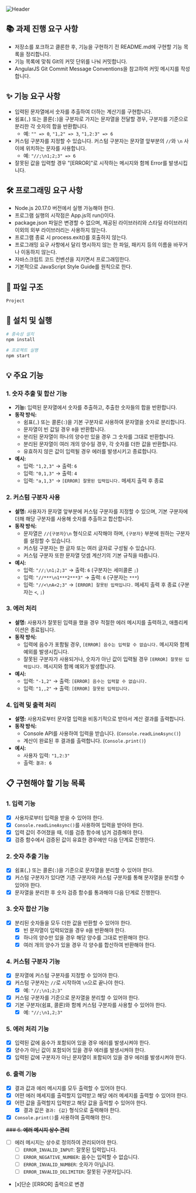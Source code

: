 
![Header](https://readme-decorate.vercel.app/api/get?type=rectangle&text=%5B1%EC%A3%BC%EC%B0%A8%5D+%EB%AC%B8%EC%9E%90%EC%97%B4+%EB%8D%A7%EC%85%88+%EA%B3%84%EC%82%B0%EA%B8%B0&width=750&height=250&fontSize=32&fontWeight=800&useGradient=true&fontColor=%23fff&backgroundColor=%23c9c9c9&gradientColor1=%23B3CCFF&gradientColor2=%23F2B8FF)


## 📚 과제 진행 요구 사항
- 저장소를 포크하고 클론한 후, 기능을 구현하기 전 README.md에 구현할 기능 목록을 정리합니다.
- 기능 목록에 맞춰 Git의 커밋 단위를 나눠 커밋합니다.
- AngularJS Git Commit Message Conventions을 참고하여 커밋 메시지를 작성합니다.

## ✨ 기능 요구 사항

- 입력된 문자열에서 숫자를 추출하여 더하는 계산기를 구현합니다.
- 쉼표(`,`) 또는 콜론(`:`)을 구분자로 가지는 문자열을 전달할 경우, 구분자를 기준으로 분리한 각 숫자의 합을 반환합니다.
  - 예: `"" => 0`, `"1,2" => 3`, `"1,2:3" => 6`
- 커스텀 구분자를 지정할 수 있습니다. 커스텀 구분자는 문자열 앞부분의 `//`와 `\n` 사이에 위치하는 문자를 사용합니다.
  - 예: `"//;\n1;2;3" => 6`
- 잘못된 값을 입력할 경우 "[ERROR]"로 시작하는 메시지와 함께 Error를 발생시킵니다.

## 🛠 프로그래밍 요구 사항
- Node.js 20.17.0 버전에서 실행 가능해야 한다.
- 프로그램 실행의 시작점은 App.js의 run()이다.
- package.json 파일은 변경할 수 없으며, 제공된 라이브러리와 스타일 라이브러리 이외의 외부 라이브러리는 사용하지 않는다.
- 프로그램 종료 시 process.exit()를 호출하지 않는다.
- 프로그래밍 요구 사항에서 달리 명시하지 않는 한 파일, 패키지 등의 이름을 바꾸거나 이동하지 않는다.
- 자바스크립트 코드 컨벤션을 지키면서 프로그래밍한다.
- 기본적으로 JavaScript Style Guide를 원칙으로 한다.


## 📂 파일 구조

```
Project

```

## 🚀 설치 및 실행

```bash
# 종속성 설치
npm install

# 프로젝트 실행
npm start
```

## 💡 주요 기능

### 1. 숫자 추출 및 합산 기능

- **기능:** 입력된 문자열에서 숫자를 추출하고, 추출한 숫자들의 합을 반환합니다.
- **동작 방식:**
  - 쉼표(`,`) 또는 콜론(`:`)을 기본 구분자로 사용하여 문자열을 숫자로 분리합니다.
  - 문자열이 빈 값일 경우 `0`을 반환합니다.
  - 분리된 문자열이 하나의 양수만 있을 경우 그 숫자를 그대로 반환합니다.
  - 분리된 문자열이 여러 개의 양수일 경우, 각 숫자를 더한 값을 반환합니다.
  - 유효하지 않은 값이 입력될 경우 에러를 발생시키고 종료합니다.
- **예시:** 
  - 입력: `"1,2,3"` → 출력: `6`
  - 입력: `"0,1,3"` → 출력: `4`
  - 입력: `"a,1,3"` → `[ERROR] 잘못된 입력입니다.` 메세지 출력 후 종료

### 2. **커스텀 구분자 사용**

- **설명:** 사용자가 문자열 앞부분에 커스텀 구분자를 지정할 수 있으며, 기본 구분자에 더해 해당 구분자를 사용해 숫자를 추출하고 합산합니다.
- **동작 방식:**
  - 문자열은 `//{구분자}\n` 형식으로 시작해야 하며, `{구분자}` 부분에 원하는 구분자를 설정할 수 있습니다.
  - 커스텀 구분자는 한 글자 또는 여러 글자로 구성될 수 있습니다.
  - 커스텀 구분자 또한 문자열 덧셈 계산기의 기본 규칙을 따릅니다.
- **예시:**
  - 입력: `"//;\n1;2;3"` → 출력: `6` (구분자는 세미콜론 `;`)
  - 입력: `"//***\n1***2***3"` → 출력: `6` (구분자는 `***`)
  - 입력: `"//<\nA<2;3"` → `[ERROR] 잘못된 입력입니다.` 메세지 출력 후 종료 (구분자는 `<`, `;`)

### 3. **에러 처리**

- **설명:** 사용자가 잘못된 입력을 했을 경우 적절한 에러 메시지를 출력하고, 애플리케이션은 종료됩니다.
- **동작 방식:**
  - 입력에 음수가 포함될 경우, `[ERROR] 음수는 입력할 수 없습니다.` 메시지와 함께 예외를 발생시킵니다.
  - 잘못된 구분자가 사용되거나, 숫자가 아닌 값이 입력될 경우 `[ERROR] 잘못된 입력입니다.` 메시지와 함께 예외가 발생합니다.
- **예시:**
  - 입력: `"-1,2"` → 출력: `[ERROR] 음수는 입력할 수 없습니다.`
  - 입력: `"1,,2"` → 출력: `[ERROR] 잘못된 입력입니다.`

### 4. **입력 및 출력 처리**

- **설명:** 사용자로부터 문자열 입력을 비동기적으로 받아서 계산 결과를 출력합니다.
- **동작 방식:**
  - Console API를 사용하여 입력을 받습니다. (`Console.readLineAsync()`)
  - 계산이 완료된 후 결과를 출력합니다. (`Console.print()`)
- **예시:**
  - 사용자 입력: `"1,2:3"`
  - 출력: `결과: 6`

## 📋 구현해야 할 기능 목록

### 1. **입력 기능**
- [x] 사용자로부터 입력을 받을 수 있어야 한다.
- [x] `Console.readLineAsync()`를 사용하여 입력을 받아야 한다.
- [x] 입력 값이 주어졌을 때, 이를 검증 함수에 넘겨 검증해야 한다.
- [x] 검증 함수에서 검증된 값이 유효한 경우에만 다음 단계로 진행한다.

### 2. **숫자 추출 기능**
- [x] 쉼표(`,`) 또는 콜론(`:`)을 기준으로 문자열을 분리할 수 있어야 한다.
- [x] 커스텀 구분자가 있다면 기존 구분자와 커스텀 구분자를 통해 문자열을 분리할 수 있어야 한다.
- [x] 문자열을 분리한 후 숫자 검증 함수를 통과해야 다음 단계로 진행한다.

### 3. **숫자 합산 기능**
- [x] 분리된 숫자들을 모두 더한 값을 반환할 수 있어야 한다.
  - [x] 빈 문자열이 입력되었을 경우 `0`을 반환해야 한다.
  - [x] 하나의 양수만 있을 경우 해당 양수를 그대로 반환해야 한다.
  - [x] 여러 개의 양수가 있을 경우 각 양수를 합산하여 반환해야 한다.

### 4. **커스텀 구분자 기능**
- [x] 문자열에 커스텀 구분자를 지정할 수 있어야 한다.
- [x] 커스텀 구분자는 `//`로 시작하여 `\n`으로 끝나야 한다.
  - [x] 예: `"//;\n1;2;3"`
- [x] 커스텀 구분자를 기준으로 문자열을 분리할 수 있어야 한다.
- [x] 기본 구분자(쉼표, 콜론)와 함께 커스텀 구분자를 사용할 수 있어야 한다.
  - [x] 예: `"//;\n1,2;3"`

### 5. **에러 처리 기능**
- [x] 입력된 값에 음수가 포함되어 있을 경우 에러를 발생시켜야 한다.
- [x] 양수가 아닌 값이 포함되어 있을 경우 에러를 발생시켜야 한다.
- [x] 입력된 값에 구분자가 아닌 문자열이 포함되어 있을 경우 에러를 발생시켜야 한다.

### 6. **출력 기능**
- [x] 결과 값과 에러 메시지를 모두 출력할 수 있어야 한다.
- [x] 어떤 에러 메세지를 출력할지 입력받고 해당 에러 메세지를 출력할 수 있어야 한다.
- [x] 어떤 값을 출력할지 입력받고 해당 값을 출력할 수 있어야 한다.
  - [x] 결과 값은 `결과: {값}` 형식으로 출력해야 한다.
- [x] `Console.print()`를 사용하여 출력해야 한다.

~~### 6. **에러 메시지 상수 관리**~~
- [ ] 에러 메시지는 상수로 정의하여 관리되어야 한다.
  - [ ] `ERROR_INVALID_INPUT`: 잘못된 입력입니다.
  - [ ] `ERROR_NEGATIVE_NUMBER`: 음수는 입력할 수 없습니다.
  - [ ] `ERROR_INVALID_NUMBER`: 숫자가 아닙니다.
  - [ ] `ERROR_INVALID_DELIMITER`: 잘못된 구분자입니다.
- [x]단순 [ERROR] 출력으로 변경
